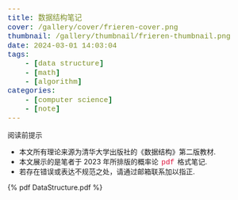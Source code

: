 ```yaml
---
title: 数据结构笔记
cover: /gallery/cover/frieren-cover.png
thumbnail: /gallery/thumbnail/frieren-thumbnail.png
date: 2024-03-01 14:03:04
tags:
    - [data structure]
    - [math]
    - [algorithm]
categories:
    - [computer science]
    - [note]
---
```

<style>
code {
  font-family: Consolas,"courier new";
  color: crimson;
  padding: 2px;
  font-size: 105%;
}
</style>
<div class="admonition info">
<div class="admonition-title">阅读前提示</div>
<div style="margin-top: .8rem">
<ul>
<li>本文所有理论来源为清华大学出版社的《数据结构》第二版教材.</li>
<li>本文展示的是笔者于 2023 年所排版的概率论 <code>pdf</code> 格式笔记.</li>
<li>若存在错误或表达不规范之处，请通过邮箱联系加以指正.</li>
</ul>
</div>
</div>
<!--more-->

{% pdf DataStructure.pdf %}